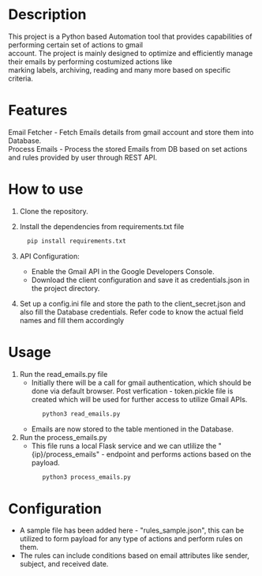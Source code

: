 
# Description  
  
This project is a Python based Automation tool that provides capabilities of performing certain set of actions to gmail   
account. The project is mainly designed to optimize and efficiently manage their emails by performing costumized actions like   
marking labels, archiving, reading and many more based on specific criteria.  
  
# Features  
  
Email Fetcher - Fetch Emails details from gmail account and store them into Database.  
Process Emails - Process the stored Emails from DB based on set actions and rules provided by user through REST API.  
  
# How to use  
  
1) Clone the repository.  
2) Install the dependencies from requirements.txt file
    ```bash
      pip install requirements.txt
    ``` 
4) API Configuration:   
   - Enable the Gmail API in the Google Developers Console.  
   - Download the client configuration and save it as credentials.json in the project directory.  
  
5) Set up a config.ini file and store the path to the client_secret.json and also fill the Database credentials. Refer code to know the actual field names and fill them accordingly  
  
  
# Usage
  
1) Run the read_emails.py file  
   - Initially there will be a call for gmail authentication, which should be done via default browser. Post verfication - token.pickle file is created which will be used for further access to utilize Gmail APIs.  
     ```bash
        python3 read_emails.py
     ```
   - Emails are now stored to the table mentioned in the Database.  
2) Run the process_emails.py    
   - This file runs a local Flask service and we can utlilize the "{ip}/process_emails" - endpoint and performs actions based on the payload.    
     ```bash
        python3 process_emails.py
     ```
  
# Configuration  
  
- A sample file has been added here - "rules_sample.json", this can be utilized to form payload for any type of actions and perform rules on them.  
-  The rules can include conditions based on email attributes like sender, subject, and received date.
